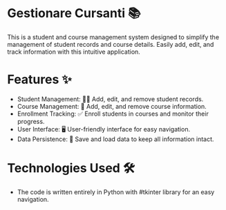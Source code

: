 # Gestionare Cursanti 📚
This is a student and course management system designed to simplify the management of student records and course details. Easily add, edit, and track information with this intuitive application.

# Features ✨
 - Student Management: 🧑‍🎓 Add, edit, and remove student records.
 - Course Management: 📘 Add, edit, and remove course information.
 - Enrollment Tracking: ✅ Enroll students in courses and monitor their progress.
 - User Interface: 🖥️ User-friendly interface for easy navigation.
 - Data Persistence: 💾 Save and load data to keep all information intact.
# Technologies Used 🛠️
 - The code is written entirely in Python with #tkinter library for an easy navigation.

